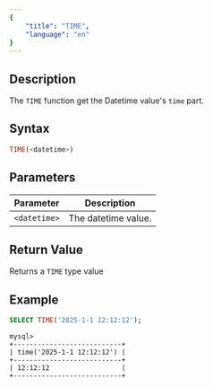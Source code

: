 ```yaml
---
{
    "title": "TIME",
    "language": "en"
}
---
```


## Description
The `TIME` function get the Datetime value's `time` part.

## Syntax

```sql
TIME(<datetime>)
```

## Parameters

| Parameter      | Description           |
|----------------|-----------------------|
| `<datetime>`   | The datetime value.   |

## Return Value
Returns a `TIME` type value

## Example

```sql
SELECT TIME('2025-1-1 12:12:12');
```

```text
mysql> 
+---------------------------+
| time('2025-1-1 12:12:12') |
+---------------------------+
| 12:12:12                  |
+---------------------------+
```
